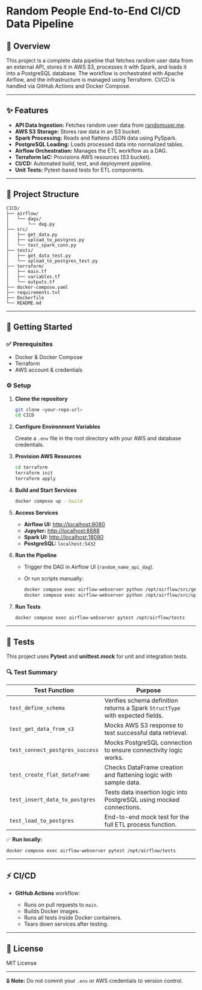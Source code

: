 

# Random People End-to-End CI/CD Data Pipeline

## 📌 Overview

This project is a complete data pipeline that fetches random user data from an external API, stores it in AWS S3, processes it with Spark, and loads it into a PostgreSQL database. The workflow is orchestrated with Apache Airflow, and the infrastructure is managed using Terraform. CI/CD is handled via GitHub Actions and Docker Compose.

---

## ✨ Features

* **API Data Ingestion:** Fetches random user data from [randomuser.me](https://randomuser.me/).
* **AWS S3 Storage:** Stores raw data in an S3 bucket.
* **Spark Processing:** Reads and flattens JSON data using PySpark.
* **PostgreSQL Loading:** Loads processed data into normalized tables.
* **Airflow Orchestration:** Manages the ETL workflow as a DAG.
* **Terraform IaC:** Provisions AWS resources (S3 bucket).
* **CI/CD:** Automated build, test, and deployment pipeline.
* **Unit Tests:** Pytest-based tests for ETL components.

---

## 📁 Project Structure

```
CICD/
├── airflow/
│   └── dags/
│       └── dag.py
├── src/
│   ├── get_data.py
│   ├── upload_to_postgres.py
│   └── test_spark_conn.py
├── tests/
│   ├── get_data_test.py
│   └── upload_to_postgres_test.py
├── terraform/
│   ├── main.tf
│   ├── variables.tf
│   └── outputs.tf
├── docker-compose.yaml
├── requirements.txt
├── Dockerfile
└── README.md
```

---

## 🚀 Getting Started

### ✅ Prerequisites

* Docker & Docker Compose
* Terraform
* AWS account & credentials

### ⚙️ Setup

1. **Clone the repository**

   ```bash
   git clone <your-repo-url>
   cd CICD
   ```

2. **Configure Environment Variables**

   Create a `.env` file in the root directory with your AWS and database credentials.

3. **Provision AWS Resources**

   ```bash
   cd terraform
   terraform init
   terraform apply
   ```

4. **Build and Start Services**

   ```bash
   docker compose up --build
   ```

5. **Access Services**

   * **Airflow UI:** [http://localhost:8080](http://localhost:8080)
   * **Jupyter:** [http://localhost:8888](http://localhost:8888)
   * **Spark UI:** [http://localhost:18080](http://localhost:18080)
   * **PostgreSQL:** `localhost:5432`

6. **Run the Pipeline**

   * Trigger the DAG in Airflow UI (`random_name_api_dag`).
   * Or run scripts manually:

     ```bash
     docker compose exec airflow-webserver python /opt/airflow/src/get_data.py
     docker compose exec airflow-webserver python /opt/airflow/src/upload_to_postgres.py
     ```

7. **Run Tests**

   ```bash
   docker compose exec airflow-webserver pytest /opt/airflow/tests
   ```

---

## 🧪 Tests

This project uses **Pytest** and **unittest.mock** for unit and integration tests.

### 🔍 Test Summary

| Test Function                   | Purpose                                                                       |
| ------------------------------- | ----------------------------------------------------------------------------- |
| `test_define_schema`            | Verifies schema definition returns a Spark `StructType` with expected fields. |
| `test_get_data_from_s3`         | Mocks AWS S3 response to test successful data retrieval.                      |
| `test_connect_postgres_success` | Mocks PostgreSQL connection to ensure connectivity logic works.               |
| `test_create_flat_dataframe`    | Checks DataFrame creation and flattening logic with sample data.              |
| `test_insert_data_to_postgres`  | Tests data insertion logic into PostgreSQL using mocked connections.          |
| `test_load_to_postgres`         | End-to-end mock test for the full ETL process function.                       |

✅ **Run locally:**

```bash
docker compose exec airflow-webserver pytest /opt/airflow/tests
```

---

## ⚡ CI/CD

* **GitHub Actions** workflow:

  * Runs on pull requests to `main`.
  * Builds Docker images.
  * Runs all tests inside Docker containers.
  * Tears down services after testing.

---

## 📄 License

MIT License

---

🔒 **Note:** Do not commit your `.env` or AWS credentials to version control.



